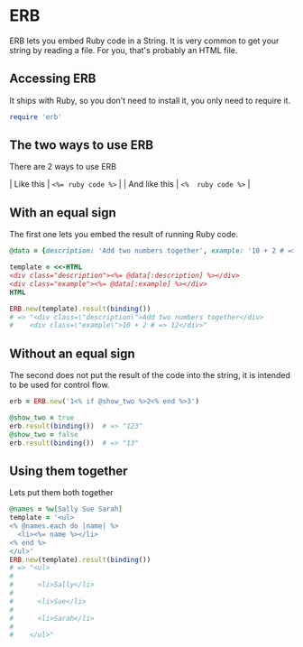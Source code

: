 ERB
===

ERB lets you embed Ruby code in a String.
It is very common to get your string by reading a file.
For you, that's probably an HTML file.

Accessing ERB
-------------

It ships with Ruby, so you don't need to install it,
you only need to require it.

```ruby
require 'erb'
```


The two ways to use ERB
-----------------------

There are 2 ways to use ERB

| Like this      | `<%= ruby code %>` |
| And like this  | `<%  ruby code %>` |


With an equal sign
------------------

The first one lets you embed the result of running Ruby code.

```ruby
@data = {description: 'Add two numbers together', example: '10 + 2 # => 12'}

template = <<-HTML
<div class="description"><%= @data[:description] %></div>
<div class="example"><%= @data[:example] %></div>
HTML

ERB.new(template).result(binding())
# => "<div class=\"description\">Add two numbers together</div>
#    <div class=\"example\">10 + 2 # => 12</div>"
```

Without an equal sign
---------------------

The second does not put the result of the code into the string,
it is intended to be used for control flow.

```ruby
erb = ERB.new('1<% if @show_two %>2<% end %>3')

@show_two = true
erb.result(binding())  # => "123"
@show_two = false
erb.result(binding())  # => "13"
```

Using them together
-------------------

Lets put them both together

```ruby
@names = %w[Sally Sue Sarah]
template = '<ul>
<% @names.each do |name| %>
  <li><%= name %></li>
<% end %>
</ul>'
ERB.new(template).result(binding())
# => "<ul>
#
#      <li>Sally</li>
#
#      <li>Sue</li>
#
#      <li>Sarah</li>
#
#    </ul>"
```
